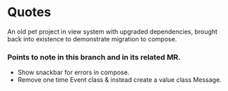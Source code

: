 # Quotes

An old pet project in view system with upgraded dependencies, brought back into existence to demonstrate migration to compose.

### Points to note in this branch and in its related MR.
* Show snackbar for errors in compose.
* Remove one time Event class & instead create a value class Message.